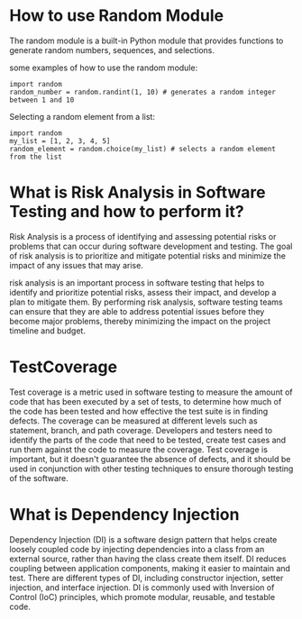 # How to use Random Module

The random module is a built-in Python module that provides functions to generate random numbers, sequences, and selections.

some examples of how to use the random module:

    import random
    random_number = random.randint(1, 10) # generates a random integer between 1 and 10

Selecting a random element from a list:

    import random
    my_list = [1, 2, 3, 4, 5]
    random_element = random.choice(my_list) # selects a random element from the list

# What is Risk Analysis in Software Testing and how to perform it?

Risk Analysis is a process of identifying and assessing potential risks or problems that can occur during software development and testing. The goal of risk analysis is to prioritize and mitigate potential risks and minimize the impact of any issues that may arise.

risk analysis is an important process in software testing that helps to identify and prioritize potential risks, assess their impact, and develop a plan to mitigate them. By performing risk analysis, software testing teams can ensure that they are able to address potential issues before they become major problems, thereby minimizing the impact on the project timeline and budget.

# TestCoverage

Test coverage is a metric used in software testing to measure the amount of code that has been executed by a set of tests, to determine how much of the code has been tested and how effective the test suite is in finding defects. The coverage can be measured at different levels such as statement, branch, and path coverage. Developers and testers need to identify the parts of the code that need to be tested, create test cases and run them against the code to measure the coverage. Test coverage is important, but it doesn't guarantee the absence of defects, and it should be used in conjunction with other testing techniques to ensure thorough testing of the software.

# What is Dependency Injection

Dependency Injection (DI) is a software design pattern that helps create loosely coupled code by injecting dependencies into a class from an external source, rather than having the class create them itself. DI reduces coupling between application components, making it easier to maintain and test. There are different types of DI, including constructor injection, setter injection, and interface injection. DI is commonly used with Inversion of Control (IoC) principles, which promote modular, reusable, and testable code.